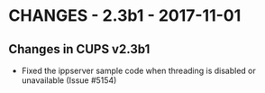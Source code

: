 CHANGES - 2.3b1 - 2017-11-01
============================


Changes in CUPS v2.3b1
----------------------

- Fixed the ippserver sample code when threading is disabled or unavailable
  (Issue #5154)